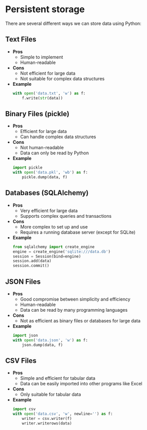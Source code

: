 # Persistent storage

There are several different ways we can store data using Python:

## Text Files
- **Pros**
  - Simple to implement
  - Human-readable
- **Cons**
  - Not efficient for large data
  - Not suitable for complex data structures
- **Example**
  ```python
  with open('data.txt', 'w') as f:
      f.write(str(data))
  ```

## Binary Files (pickle)
- **Pros**
  - Efficient for large data
  - Can handle complex data structures
- **Cons**
  - Not human-readable
  - Data can only be read by Python
- **Example**
  ```python
  import pickle
  with open('data.pkl', 'wb') as f:
      pickle.dump(data, f)
  ```

## Databases (SQLAlchemy)
- **Pros**
  - Very efficient for large data
  - Supports complex queries and transactions
- **Cons**
  - More complex to set up and use
  - Requires a running database server (except for SQLite)
- **Example**
  ```python
  from sqlalchemy import create_engine
  engine = create_engine('sqlite:///data.db')
  session = Session(bind=engine)
  session.add(data)
  session.commit()
  ```

## JSON Files
- **Pros**
  - Good compromise between simplicity and efficiency
  - Human-readable
  - Data can be read by many programming languages
- **Cons**
  - Not as efficient as binary files or databases for large data
- **Example**
  ```python
  import json
  with open('data.json', 'w') as f:
      json.dump(data, f)
  ```

## CSV Files
- **Pros**
  - Simple and efficient for tabular data
  - Data can be easily imported into other programs like Excel
- **Cons**
  - Only suitable for tabular data
- **Example**
  ```python
  import csv
  with open('data.csv', 'w', newline='') as f:
      writer = csv.writer(f)
      writer.writerows(data)
  ```
